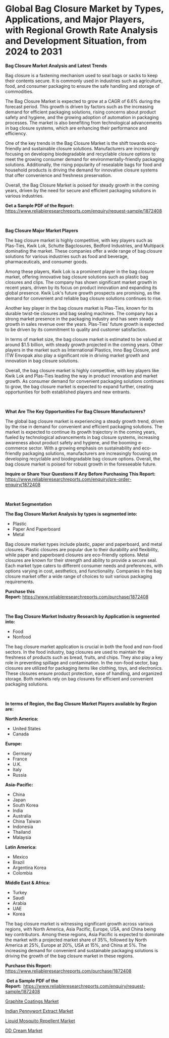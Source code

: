 <p><h1>Global Bag Closure Market by Types, Applications, and Major Players, with Regional Growth Rate Analysis and Development Situation, from 2024 to 2031</h1></p><p><strong>Bag Closure Market Analysis and Latest Trends</strong></p>
<p><p>Bag closure is a fastening mechanism used to seal bags or sacks to keep their contents secure. It is commonly used in industries such as agriculture, food, and consumer packaging to ensure the safe handling and storage of commodities.</p><p>The Bag Closure Market is expected to grow at a CAGR of 6.6% during the forecast period. This growth is driven by factors such as the increasing demand for efficient packaging solutions, rising concerns about product safety and hygiene, and the growing adoption of automation in packaging processes. The market is also benefiting from technological advancements in bag closure systems, which are enhancing their performance and efficiency.</p><p>One of the key trends in the Bag Closure Market is the shift towards eco-friendly and sustainable closure solutions. Manufacturers are increasingly focusing on developing biodegradable and recyclable closure options to meet the growing consumer demand for environmentally-friendly packaging solutions. Additionally, the rising popularity of resealable bags for food and household products is driving the demand for innovative closure systems that offer convenience and freshness preservation.</p><p>Overall, the Bag Closure Market is poised for steady growth in the coming years, driven by the need for secure and efficient packaging solutions in various industries.</p></p>
<p><strong>Get a Sample PDF of the Report:&nbsp;</strong> <a href="https://www.reliableresearchreports.com/enquiry/request-sample/1872408">https://www.reliableresearchreports.com/enquiry/request-sample/1872408</a></p>
<p>&nbsp;</p>
<p><strong>Bag Closure Major Market Players</strong></p>
<p><p>The bag closure market is highly competitive, with key players such as Plas-Ties, Kwik Lok, Schutte Bagclosures, Bedford Industries, and Multipack dominating the market. These companies offer a wide range of bag closure solutions for various industries such as food and beverage, pharmaceuticals, and consumer goods.</p><p>Among these players, Kwik Lok is a prominent player in the bag closure market, offering innovative bag closure solutions such as plastic bag closures and clips. The company has shown significant market growth in recent years, driven by its focus on product innovation and expanding its global presence. Kwik Lok's future growth prospects are promising, as the demand for convenient and reliable bag closure solutions continues to rise.</p><p>Another key player in the bag closure market is Plas-Ties, known for its durable twist-tie closures and bag sealing machines. The company has a strong market presence in the packaging industry and has seen steady growth in sales revenue over the years. Plas-Ties' future growth is expected to be driven by its commitment to quality and customer satisfaction.</p><p>In terms of market size, the bag closure market is estimated to be valued at around $1.5 billion, with steady growth projected in the coming years. Other players in the market such as International Plastics, Inno Bag Closure, and ITW Envopak also play a significant role in driving market growth and innovation in bag closure solutions.</p><p>Overall, the bag closure market is highly competitive, with key players like Kwik Lok and Plas-Ties leading the way in product innovation and market growth. As consumer demand for convenient packaging solutions continues to grow, the bag closure market is expected to expand further, creating opportunities for both established players and new entrants.</p></p>
<p>&nbsp;</p>
<p><strong>What Are The Key Opportunities For Bag Closure Manufacturers?</strong></p>
<p><p>The global bag closure market is experiencing a steady growth trend, driven by the rise in demand for convenient and efficient packaging solutions. The market is expected to continue its growth trajectory in the coming years, fueled by technological advancements in bag closure systems, increasing awareness about product safety and hygiene, and the booming e-commerce sector. With a growing emphasis on sustainability and eco-friendly packaging solutions, manufacturers are increasingly focusing on developing recyclable and biodegradable bag closure options. Overall, the bag closure market is poised for robust growth in the foreseeable future.</p></p>
<p><strong>Inquire or Share Your Questions If Any Before Purchasing This Report:</strong> <a href="https://www.reliableresearchreports.com/enquiry/pre-order-enquiry/1872408">https://www.reliableresearchreports.com/enquiry/pre-order-enquiry/1872408</a></p>
<p>&nbsp;</p>
<p><strong>Market Segmentation</strong></p>
<p><strong>The Bag Closure Market Analysis by types is segmented into:</strong></p>
<p><ul><li>Plastic</li><li>Paper And Paperboard</li><li>Metal</li></ul></p>
<p><p>Bag closure market types include plastic, paper and paperboard, and metal closures. Plastic closures are popular due to their durability and flexibility, while paper and paperboard closures are eco-friendly options. Metal closures are known for their strength and ability to provide a secure seal. Each market type caters to different consumer needs and preferences, with options varying in cost, aesthetics, and functionality. Companies in the bag closure market offer a wide range of choices to suit various packaging requirements.</p></p>
<p><strong>Purchase this Report:&nbsp;</strong><a href="https://www.reliableresearchreports.com/purchase/1872408">https://www.reliableresearchreports.com/purchase/1872408</a></p>
<p>&nbsp;</p>
<p><strong>The Bag Closure Market Industry Research by Application is segmented into:</strong></p>
<p><ul><li>Food</li><li>Nonfood</li></ul></p>
<p><p>The bag closure market application is crucial in both the food and non-food sectors. In the food industry, bag closures are used to maintain the freshness of products such as bread, fruits, and chips. They also play a key role in preventing spillage and contamination. In the non-food sector, bag closures are utilized for packaging items like clothing, toys, and electronics. These closures ensure product protection, ease of handling, and organized storage. Both markets rely on bag closures for efficient and convenient packaging solutions.</p></p>
<p>&nbsp;</p>
<p><strong>In terms of Region, the Bag Closure Market Players available by Region are:</strong></p>
<p>
    <p> <strong> North America: </strong>
        <ul>
            <li>United States</li>
            <li>Canada</li>
        </ul>
        </p> 
    <p> <strong> Europe: </strong>
        <ul>
            <li>Germany</li>
            <li>France</li>
            <li>U.K.</li>
            <li>Italy</li>
            <li>Russia</li>
        </ul>
        </p> 
    <p> <strong> Asia-Pacific: </strong>
        <ul>
            <li>China</li>
            <li>Japan</li>
            <li>South Korea</li>
            <li>India</li>
            <li>Australia</li>
            <li>China Taiwan</li>
            <li>Indonesia</li>
            <li>Thailand</li>
            <li>Malaysia</li>
        </ul>
        </p> 
    <p> <strong> Latin America: </strong>
        <ul>
            <li>Mexico</li>
            <li>Brazil</li>
            <li>Argentina Korea</li>
            <li>Colombia</li>
        </ul>
        </p> 
    <p> <strong> Middle East & Africa: </strong>
        <ul>
            <li>Turkey</li>
            <li>Saudi</li>
            <li>Arabia</li>
            <li>UAE</li>
            <li>Korea</li>
        </ul>
    </p>
    </p>
<p><p>The bag closure market is witnessing significant growth across various regions, with North America, Asia Pacific, Europe, USA, and China being key contributors. Among these regions, Asia Pacific is expected to dominate the market with a projected market share of 35%, followed by North America at 25%, Europe at 20%, USA at 15%, and China at 5%. The increasing demand for convenient and sustainable packaging solutions is driving the growth of the bag closure market in these regions.</p></p>
<p><strong>Purchase this Report: </strong><a href="https://www.reliableresearchreports.com/purchase/1872408">https://www.reliableresearchreports.com/purchase/1872408</a></p>
<p>&nbsp;<strong>Get a Sample PDF of the Report:&nbsp;&nbsp;</strong><a href="https://www.reliableresearchreports.com/enquiry/request-sample/1872408">https://www.reliableresearchreports.com/enquiry/request-sample/1872408</a></p>
<p><strong></strong></p>
<p><p><a href="https://boundless-drawbridge-702.notion.site/Graphite-Coatings-Market-Provides-a-Comprehensive-Analysis-Including-a-Macro-Overview-of-the-Market--19505e01fa6e472c854f019487f38991">Graphite Coatings Market</a></p><p><a href="https://view.publitas.com/reportprime-1/indian-pennywort-extract-market-size-market-trends-and-growth-outlook-forecasted-for-period-from-2023-to-2030/">Indian Pennywort Extract Market</a></p><p><a href="https://github.com/jsmusil/Market-Research-Report-List-2/blob/main/liquid-mosquito-repellent-market.md">Liquid Mosquito Repellent Market</a></p><p><a href="https://github.com/bmorecock/Market-Research-Report-List-2/blob/main/dd-cream-market.md">DD Cream Market</a></p></p>